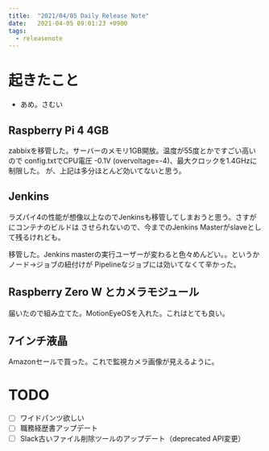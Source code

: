 ```yaml
---
title:  "2021/04/05 Daily Release Note"
date:   2021-04-05 09:01:23 +0900
tags:
  - releasenote
---
```

# 起きたこと

* あめ。さむい

## Raspberry Pi 4 4GB

zabbixを移管した。サーバーのメモリ1GB開放。温度が55度とかですごい高いので
config.txtでCPU電圧 -0.1V (overvoltage=-4)、最大クロックを1.4GHzに制限した。
が、上記は多分ほとんど効いてないと思う。

## Jenkins

ラズパイ4の性能が想像以上なのでJenkinsも移管してしまおうと思う。さすがにコンテナのビルドは
させられないので、今までのJenkins Masterがslaveとして残るけれども。

移管した。Jenkins masterの実行ユーザーが変わると色々めんどい。。というかノード→ジョブの紐付けが
Pipelineなジョブには効いてなくて辛かった。

## Raspberry Zero W とカメラモジュール

届いたので組み立てた。MotionEyeOSを入れた。これはとても良い。

## 7インチ液晶

Amazonセールで買った。これで監視カメラ画像が見えるように。

# TODO 

- [ ] ワイドパンツ欲しい
- [ ] 職務経歴書アップデート
- [ ] Slack古いファイル削除ツールのアップデート（deprecated API変更）